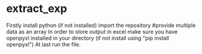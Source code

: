 # extract_exp

Firstly install python (if not installed)
import the repository 
#provide multiple data as an array
In order to store output in excel make sure you have openpyxl installed in your directory (if not install using "pip install openpyxl")
At last run the file.
